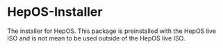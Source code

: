 # HepOS-Installer
The installer for HepOS. This package is preinstalled with the HepOS live ISO and is not mean to be used outside of the HepOS live ISO.
